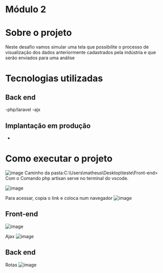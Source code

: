 

# Módulo 2


# Sobre o projeto
Neste desafio vamos simular uma tela que possibilite o processo de visualização dos dados anteriormente cadastrados pela indústria e que serão enviados para uma análise






# Tecnologias utilizadas
## Back end
-php/laravel
-ajx
## Implantação em produção
-

# Como executar o projeto
![image](https://user-images.githubusercontent.com/53536966/174439968-107dddac-adf5-4501-8baa-a84056e80476.png)
Caminho da pasta:C:\Users\matheus\Desktop\teste\Front-end>
Com o Comando php artisan serve no terminal do vscode.


![image](https://user-images.githubusercontent.com/53536966/174440067-52dfa0d1-fb22-4f2c-a4b1-2e44945bb53c.png)

Para acessar, copia o link e coloca num navegador
![image](https://user-images.githubusercontent.com/53536966/174440219-b65ff172-12cc-4e42-b7a0-29a051695cb0.png)



## Front-end
![image](https://user-images.githubusercontent.com/53536966/174440275-ab8ecf55-3f29-4e9b-bdf7-f7533324ce1d.png)

Ajax
![image](https://user-images.githubusercontent.com/53536966/174441409-a976d752-94f9-4d9a-b789-93adbc0565d4.png)








## Back end
Rotas
![image](https://user-images.githubusercontent.com/53536966/174440338-6eaa057a-ffea-46e1-8201-584441b70352.png)

```


